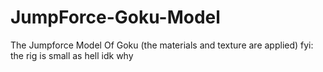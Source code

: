 # JumpForce-Goku-Model
The Jumpforce Model Of Goku (the materials and texture are applied) fyi: the rig is small as hell  idk why
